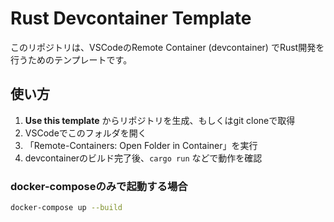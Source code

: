 # Rust Devcontainer Template

このリポジトリは、VSCodeのRemote Container (devcontainer) でRust開発を行うためのテンプレートです。

## 使い方

1. **Use this template** からリポジトリを生成、もしくはgit cloneで取得
2. VSCodeでこのフォルダを開く
3. 「Remote-Containers: Open Folder in Container」を実行
4. devcontainerのビルド完了後、`cargo run` などで動作を確認

### docker-composeのみで起動する場合
```bash
docker-compose up --build
